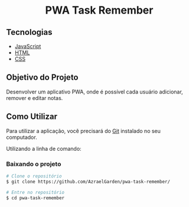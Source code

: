 <h1 align="center">
    PWA Task Remember
</h1>

## Tecnologias

- [JavaScript](https://developer.mozilla.org/pt-BR/docs/Web/JavaScript)
- [HTML](https://www.w3schools.com/html/)
- [CSS](https://www.w3schools.com/css/)

## Objetivo do Projeto

Desenvolver um aplicativo PWA, onde é possível cada usuário adicionar, remover e editar notas.

## Como Utilizar

Para utilizar a aplicação, você precisará do [Git](https://git-scm.com) instalado no seu computador.

Utilizando a linha de comando:

### Baixando o projeto
```bash
# Clone o repositório
$ git clone https://github.com/AzraelGarden/pwa-task-remember/

# Entre no repositório
$ cd pwa-task-remember
```
